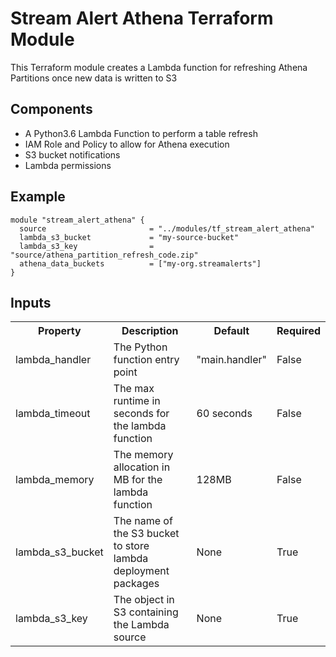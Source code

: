 # Stream Alert Athena Terraform Module
This Terraform module creates a Lambda function for refreshing Athena Partitions once new data is written to S3

## Components
* A Python3.6 Lambda Function to perform a table refresh
* IAM Role and Policy to allow for Athena execution
* S3 bucket notifications
* Lambda permissions

## Example
```
module "stream_alert_athena" {
  source                       = "../modules/tf_stream_alert_athena"
  lambda_s3_bucket             = "my-source-bucket"
  lambda_s3_key                = "source/athena_partition_refresh_code.zip"
  athena_data_buckets          = ["my-org.streamalerts"]
}
```

## Inputs
<table>
  <tr>
    <th>Property</th>
    <th>Description</th>
    <th>Default</th>
    <th>Required</th>
  </tr>
  <tr>
    <td>lambda_handler</td>
    <td>The Python function entry point</td>
    <td>"main.handler"</td>
    <td>False</td>
  </tr>
  <tr>
    <td>lambda_timeout</td>
    <td>The max runtime in seconds for the lambda function</td>
    <td>60 seconds</td>
    <td>False</td>
  </tr>
  <tr>
    <td>lambda_memory</td>
    <td>The memory allocation in MB for the lambda function</td>
    <td>128MB</td>
    <td>False</td>
  </tr>
  <tr>
    <td>lambda_s3_bucket</td>
    <td>The name of the S3 bucket to store lambda deployment packages</td>
    <td>None</td>
    <td>True</td>
  </tr>
  <tr>
    <td>lambda_s3_key</td>
    <td>The object in S3 containing the Lambda source</td>
    <td>None</td>
    <td>True</td>
  </tr>
</table>

